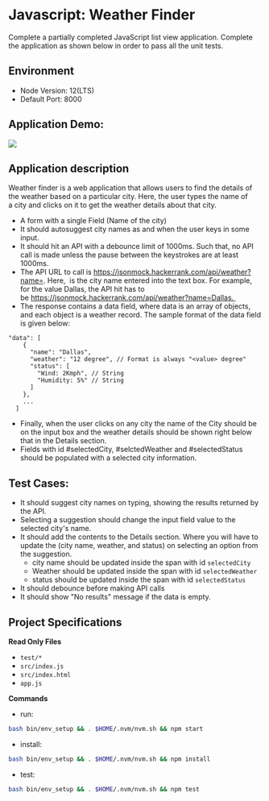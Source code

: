 # Javascript: Weather Finder
Complete a partially completed JavaScript list view application. Complete the application as shown below in order to pass all the unit tests.

## Environment 

- Node Version: 12(LTS)
- Default Port: 8000

## Application Demo:
![](https://hrcdn.net/s3_pub/istreet-assets/G_42eeQTJrFkNYNoBDw3aw/1062827-vanillajs-weather-finder-easy.gif)

## Application description

Weather finder is a web application that allows users to find the details of the weather based on a particular city. Here, the user types the name of a city and clicks on it to get the weather details about that city.

- A form with a single Field (Name of the city)
- It should autosuggest city names as and when the user keys in some input.
- It should hit an API with a debounce limit of 1000ms. Such that, no API call is made unless the pause between the keystrokes are at least 1000ms.
- The API URL to call is https://jsonmock.hackerrank.com/api/weather?name=<name>. Here, <name> is the city name entered into the text box. For example, for the value Dallas, the API hit has to be https://jsonmock.hackerrank.com/api/weather?name=Dallas. 
- The response contains a data field, where data is an array of objects, and each object is a weather record. The sample format of the data field is given below:

```
"data": [
    {
      "name": "Dallas",
      "weather": "12 degree", // Format is always "<value> degree"
      "status": [
        "Wind: 2Kmph", // String
        "Humidity: 5%" // String
      ]
    },
    ...
  ]
```

- Finally, when the user clicks on any city the name of the City should be on the input box and the weather details should be shown right below that in the Details section.
- Fields with id #selectedCity, #selctedWeather and #selectedStatus should be populated with a selected city information.



## Test Cases:

- It should suggest city names on typing, showing the results returned by the API.
- Selecting a suggestion should change the input field value to the selected city's name.
- It should add the contents to the Details section. Where you will have to update the (city name, weather, and status) on selecting an option from the suggestion.
    - city name should be updated inside the span with id `selectedCity`
    - Weather should be updated inside the span with id `selectedWeather`
    - status should be updated inside the span with id `selectedStatus`
- It should debounce before making API calls
- It should show "No results" message if the data is empty.


## Project Specifications

**Read Only Files**
- `test/*`
- `src/index.js`
- `src/index.html`
- `app.js`

**Commands**
- run: 
```bash
bash bin/env_setup && . $HOME/.nvm/nvm.sh && npm start
```
- install: 
```bash
bash bin/env_setup && . $HOME/.nvm/nvm.sh && npm install
```
- test: 
```bash
bash bin/env_setup && . $HOME/.nvm/nvm.sh && npm test
```
